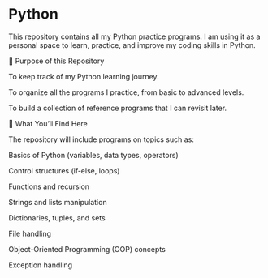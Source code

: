 # Python
This repository contains all my Python practice programs.
I am using it as a personal space to learn, practice, and improve my coding skills in Python.

📌 Purpose of this Repository

To keep track of my Python learning journey.

To organize all the programs I practice, from basic to advanced levels.

To build a collection of reference programs that I can revisit later.


📂 What You’ll Find Here

The repository will include programs on topics such as:

Basics of Python (variables, data types, operators)

Control structures (if-else, loops)

Functions and recursion

Strings and lists manipulation

Dictionaries, tuples, and sets

File handling

Object-Oriented Programming (OOP) concepts

Exception handling

